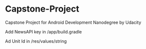 # Capstone-Project
Capstone Project for Android Development Nanodegree by Udacity 

Add NewsAPI key in /app/build.gradle

Ad Unit Id in /res/values/string
